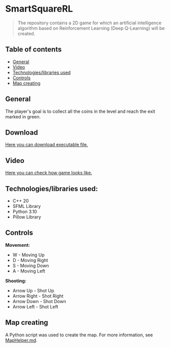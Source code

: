 # SmartSquareRL
> The repository contains a 2D game for which an artificial intelligence algorithm based on Reinforcement Learning (Deep Q-Learning) will be created.

## Table of contents
- [General](#General)
- [Video](#Video)
- [Technologies/libraries used](#Technologies/libraries-used)
- [Controls](#Controls)
- [Map creating](#Map-creating)

## General
The player's goal is to collect all the coins in the level and reach the exit marked in green.

## Download
[Here you can download executable file.](https://drive.google.com/file/d/1700YQ1u7C03_LmEXU30wiHm3VWWRbKco/view?usp=sharing)

## Video
[Here you can check how game looks like.](https://youtube.com/shorts/BdZh8jy2RsA?feature=share)

## Technologies/libraries used:
- C++ 20
- SFML Library
- Python 3.10
- Pillow Library

## Controls
**Movement:**
- W - Moving Up
- D - Moving Right
- S - Moving Down
- A - Moving Left

**Shooting:**
- Arrow Up - Shot Up
- Arrow Right - Shot Right
- Arrow Down - Shot Down
- Arrow Left - Shot Left

## Map creating
A Python script was used to create the map. For more information, see [MapHelper.md](MapHelper.md).
